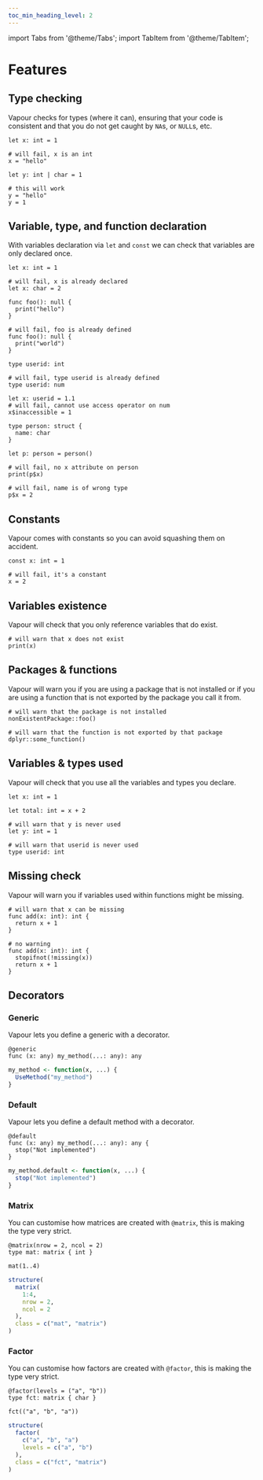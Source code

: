 ```yaml
---
toc_min_heading_level: 2
---
```


import Tabs from '@theme/Tabs';
import TabItem from '@theme/TabItem';

# Features

## Type checking

Vapour checks for types (where it can), ensuring that your code is consistent
and that you do not get caught by `NA`s, or `NULL`s, etc.

```vapour
let x: int = 1

# will fail, x is an int
x = "hello"

let y: int | char = 1

# this will work
y = "hello"
y = 1
```

## Variable, type, and function declaration

With variables declaration via `let` and `const` we can check
that variables are only declared once.

```vapour
let x: int = 1

# will fail, x is already declared
let x: char = 2

func foo(): null {
  print("hello")
}

# will fail, foo is already defined
func foo(): null {
  print("world")
}

type userid: int

# will fail, type userid is already defined
type userid: num

let x: userid = 1.1
# will fail, cannot use access operator on num
x$inaccessible = 1

type person: struct {
  name: char
}

let p: person = person()

# will fail, no x attribute on person
print(p$x)

# will fail, name is of wrong type
p$x = 2
```

## Constants

Vapour comes with constants so you can avoid squashing them on accident.

```vapour
const x: int = 1

# will fail, it's a constant
x = 2
```
## Variables existence

Vapour will check that you only reference variables that do exist.

```vapour
# will warn that x does not exist
print(x)
```

## Packages & functions

Vapour will warn you if you are using a package that is not installed
or if you are using a function that is not exported by the package
you call it from.

```vapour
# will warn that the package is not installed
nonExistentPackage::foo()

# will warn that the function is not exported by that package
dplyr::some_function()
```

## Variables & types used

Vapour will check that you use all the variables and types you declare.

```vapour
let x: int = 1

let total: int = x + 2

# will warn that y is never used
let y: int = 1

# will warn that userid is never used
type userid: int
```

## Missing check

Vapour will warn you if variables used within functions might be missing.

```vapour
# will warn that x can be missing
func add(x: int): int {
  return x + 1
}

# no warning
func add(x: int): int {
  stopifnot(!missing(x))
  return x + 1
}
```

## Decorators

### Generic

Vapour lets you define a generic with a decorator.

<Tabs>
<TabItem value="vp" label="Vapour">

```vapour
@generic
func (x: any) my_method(...: any): any
```

</TabItem>
<TabItem value="r" label="R">

```r
my_method <- function(x, ...) {
  UseMethod("my_method")
}
```

</TabItem>
</Tabs>

### Default

Vapour lets you define a default method with a decorator.

<Tabs>
<TabItem value="vp" label="Vapour">

```vapour
@default
func (x: any) my_method(...: any): any {
  stop("Not implemented")
}
```

</TabItem>
<TabItem value="r" label="R">

```r
my_method.default <- function(x, ...) {
  stop("Not implemented")
}
```

</TabItem>
</Tabs>

### Matrix

You can customise how matrices are created with `@matrix`,
this is making the type very strict.

<Tabs>
<TabItem value="vp" label="Vapour">

```vapour
@matrix(nrow = 2, ncol = 2)
type mat: matrix { int }

mat(1..4)
```

</TabItem>
<TabItem value="r" label="R">

```r
structure(
  matrix(
    1:4,
    nrow = 2,
    ncol = 2
  ),
  class = c("mat", "matrix")
)
```

</TabItem>
</Tabs>

### Factor 

You can customise how factors are created with `@factor`,
this is making the type very strict.

<Tabs>
<TabItem value="vp" label="Vapour">

```vapour
@factor(levels = ("a", "b"))
type fct: matrix { char }

fct(("a", "b", "a"))
```

</TabItem>
<TabItem value="r" label="R">

```r
structure(
  factor(
    c("a", "b", "a")
    levels = c("a", "b")
  ),
  class = c("fct", "matrix")
)
```

</TabItem>
</Tabs>

